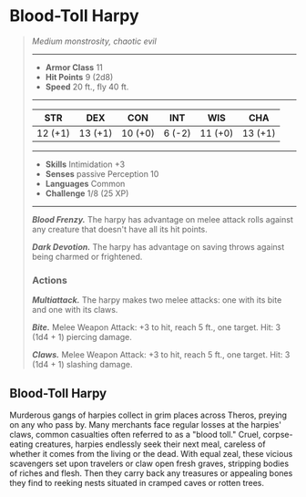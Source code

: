# Blood-Toll Harpy
>*Medium monstrosity, chaotic evil*
>___
>- **Armor Class** 11
>- **Hit Points** 9 (2d8)
>- **Speed** 20 ft., fly 40 ft.
>___
>|STR|DEX|CON|INT|WIS|CHA|
>|:---:|:---:|:---:|:---:|:---:|:---:|
>|12 (+1)|13 (+1)|10 (+0)|6 (-2)|11 (+0)|13 (+1)|
>___
>- **Skills** Intimidation +3
>- **Senses** passive Perception 10
>- **Languages** Common
>- **Challenge** 1/8 (25 XP)
>___
>***Blood Frenzy.*** The harpy has advantage on melee attack rolls against any creature that doesn't have all its hit points.  
>
>***Dark Devotion.*** The harpy has advantage on saving throws against being charmed or frightened.  
>
>### Actions
>***Multiattack.*** The harpy makes two melee attacks: one with its bite and one with its claws.  
>
>***Bite.*** Melee Weapon Attack: +3 to hit, reach 5 ft., one target. Hit: 3 (1d4 + 1) piercing damage.  
>
>***Claws.*** Melee Weapon Attack: +3 to hit, reach 5 ft., one target. Hit: 3 (1d4 + 1) slashing damage.
## Blood-Toll Harpy
Murderous gangs of harpies collect in grim places across Theros, preying on any who pass by. Many merchants face regular losses at the harpies' claws, common casualties often referred to as a "blood toll."
Cruel, corpse-eating creatures, harpies endlessly seek their next meal, careless of whether it comes from the living or the dead. With equal zeal, these vicious scavengers set upon travelers or claw open fresh graves, stripping bodies of riches and flesh. Then they carry back any treasures or appealing bones they find to reeking nests situated in cramped caves or rotten trees.